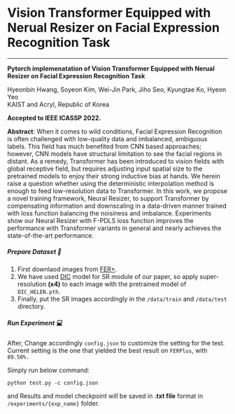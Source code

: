 # Vision Transformer Equipped with Nerual Resizer on Facial Expression Recognition Task 
---

**Pytorch implemenatation of Vision Transformer Equipped with Nerual Resizer on Facial Expression Recognition Task**

Hyeonbin Hwang, Soyeon Kim, Wei-Jin Park, Jiho Seo, Kyungtae Ko, Hyeon Yeo <br/>
KAIST and Acryl, Republic of Korea

**Accepted to IEEE ICASSP 2022.**


**Abstract**: When it comes to wild conditions, Facial Expression Recognition is often challenged with low-quality data and imbalanced, ambiguous labels. This field has much benefited from CNN based approaches; however, CNN models have structural limitation to see the facial regions in distant. As a remedy, Transformer has been introduced to vision fields with global receptive field, but requires adjusting input spatial size to the pretrained models to enjoy their strong inductive bias at hands. We herein raise a question whether using the deterministic interpolation method is enough to feed low-resolution data to Transformer. In this work, we propose a novel training framework, Neural Resizer, to support Transformer by compensating information and downscaling in a data-driven manner trained with loss function balancing the noisiness and imbalance. Experiments show our Neural Resizer with F-PDLS loss function improves the performance with Transformer variants in general and nearly achieves the state-of-the-art performance.



##### Prepare Dataset 📙
1. First  downlaod images from [FER+](https://www.kaggle.com/c/challenges-in-representation-learning-facial-expression-recognition-challenge/data).
2. We have used [DIC](https://github.com/Maclory/Deep-Iterative-Collaboration) model for SR module of our paper, so apply super-resolution **(x4)** to each image with the pretrained model of `DIC_HELEN.pth`.
3. Finally, put the SR images accordingly in the ``/data/train`` and ``/data/test`` directory.


##### Run Experiment 💻
After, Change accordingly `config.json` to customize the setting for the test.
Current setting is the one that yielded the best result on ``FERPlus``, with ``89.50%.``

Simply run below command:
```
python test.py -c config.json
```

and Results and model checkpoint will be saved in **.txt file** format in `/experiments/{exp_name}` folder.

